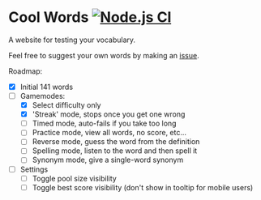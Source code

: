 # Cool Words [![Node.js CI](https://github.com/NachoToast/CoolWords/actions/workflows/node.js.yml/badge.svg)](https://github.com/NachoToast/CoolWords/actions/workflows/node.js.yml)

A website for testing your vocabulary.

Feel free to suggest your own words by making an [issue](https://github.com/NachoToast/CoolWords/issues/new?assignees=&labels=words&template=words_suggestions.md&title=).

Roadmap:

-   [x] Initial 141 words
-   [ ] Gamemodes:
    -   [x] Select difficulty only
    -   [x] 'Streak' mode, stops once you get one wrong
    -   [ ] Timed mode, auto-fails if you take too long
    -   [ ] Practice mode, view all words, no score, etc...
    -   [ ] Reverse mode, guess the word from the definition
    -   [ ] Spelling mode, listen to the word and then spell it
    -   [ ] Synonym mode, give a single-word synonym
-   [ ] Settings
    -   [ ] Toggle pool size visibility
    -   [ ] Toggle best score visibility (don't show in tooltip for mobile users)

